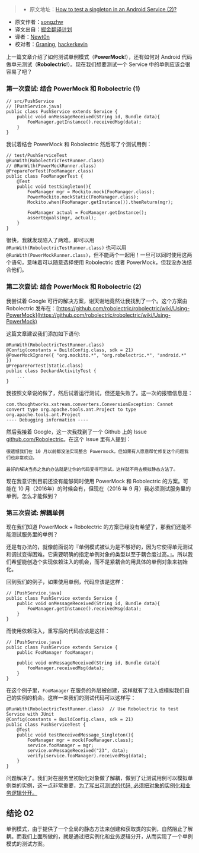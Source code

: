 > * 原文地址：[How to test a singleton in an Android Service (2)?](http://www.songzhw.com/2016/10/03/how-to-test-a-singleton-in-an-android-service-2/)
* 原文作者：[songzhw](http://github.com/songzhw)
* 译文出自：[掘金翻译计划](https://github.com/xitu/gold-miner)
* 译者：[Newt0n](https://github.com/newt0n)
* 校对者：[Graning](https://github.com/Graning), [hackerkevin](https://github.com/hackerkevin)





上一篇文章介绍了如何测试单例模式（**PowerMock**!），还有如何对 Android 代码做单元测试（**Robolectric**!）。现在我们想要测试一个 Service 中的单例应该会很容易了吧？

### 第一次尝试: 结合 PowerMock 和 Robolectric (1)

    // src/PushService
    // [PushService.java]
    public class PushService extends Service {
        public void onMessageReceived(String id, Bundle data){
            FooManager.getInstance().receivedMsg(data);
        }
    }

我试着结合 PowerMock 和 Robolectric 然后写了个测试用例：

    // test/PushServiceTest
    @RunWith(RobolectricTestRunner.class)
    // @RunWith(PowerMockRunner.class)
    @PrepareForTest(FooManager.class)
    public class FooManagerTest {
        @Test
        public void testSingleton(){
            FooManager mgr = Mockito.mock(FooManager.class);
            PowerMockito.mockStatic(FooManager.class);
            Mockito.when(FooManager.getInstance()).thenReturn(mgr);

            FooManager actual = FooManager.getInstance();
            assertEquals(mgr, actual);
        }
    }

很快，我就发现陷入了两难。即可以用 `@RunWith(RobolectricTestRunner.class)` 也可以用 `@RunWith(PowerMockRunner.class)`，但不能两个一起用！一旦可以同时使用这两个语句，意味着可以随意选择使用 Robolectric 或者 PowerMock，但我没办法结合他们。

### 第二次尝试: 结合 PowerMock 和 Robolectric (2)

我尝试着 Google 可行的解决方案，谢天谢地竟然让我找到了一个。这个方案由 Robolectric 发布在：[https://github.com/robolectric/robolectric/wiki/Using-PowerMock](https://github.com/robolectric/robolectric/wiki/Using-PowerMock)

这篇文章建议我们添加如下语句:

    @RunWith(RobolectricTestRunner.class)
    @Config(constants = BuildConfig.class, sdk = 21)
    @PowerMockIgnore({ "org.mockito.*", "org.robolectric.*", "android.*" })
    @PrepareForTest(Static.class)
    public class DeckardActivityTest {
        ...
    }

我按照文章说的做了，然后试着运行测试，但还是失败了。这一次的报错信息是：

    com.thoughtworks.xstream.converters.ConversionException: Cannot convert type org.apache.tools.ant.Project to type org.apache.tools.ant.Project
    ---- Debugging information ----

然后我接着 Google，这一次我找到了一个 Github 上的 Issue [github.com/Robolectric](https://github.com/robolectric/robolectric/pull/2390)。在这个 Issue 里有人提到：

    很遗憾我们在 10 月以前都没法实现整合 Powermock，但如果有人愿意帮忙修复这个问题我们也非常欢迎。

    最好的解决当务之急的办法就是让你的代码变得可测试，这样就不用去模拟静态方法了。

现在我意识到目前还没有能够同时使用 PowerMock 和 Robolectric 的方案。可能在 10 月（2016年）的时候会有，但现在（2016 年 9 月）我必须测试服务里的单例，怎么才能做到？

### 第三次尝试: 解耦单例

现在我们知道 PowerMock + Robolectric 的方案已经没有希望了，那我们还能不能测试服务里的单例？

还是有办法的，就像前面说的『单例模式被认为是不够好的，因为它使得单元测试和调试变得困难。它需要明确的指定单例对象的类型以至于耦合度过高。』。所以我们希望能创造个实现依赖注入的机会，而不是紧耦合的用具体的单例对象来初始化。

回到我们的例子，如果使用单例，代码应该是这样：

    // [PushService.java]
    public class PushService extends Service {
        public void onMessageReceived(String id, Bundle data){
            FooManager.getInstance().receivedMsg(data);
        }
    }

而使用依赖注入，重写后的代码应该是这样：

    // [PushService.java]
    public class PushService extends Service {
        public FooManager fooManager;    

        public void onMessageReceived(String id, Bundle data){
            fooManager.receivedMsg(data);
        }
    }

在这个例子里，`FooManager` 在服务的外层被创建，这样就有了注入或模拟我们自己的实例的机会。这样一来我们的测试代码可以这样写：

    @RunWith(RobolectricTestRunner.class)  // Use Robolectric to test Service with JUnit
    @Config(constants = BuildConfig.class, sdk = 21) 
    public class PushServiceTest {
        @Test
        public void testReceivedMessage_Singleton(){
            FooManager mgr = mock(FooManager.class);
            service.fooManager = mgr;
            service.onMessageReceived("23", data);
            verify(service.fooManager).receivedMsg(data);
        }
    }

问题解决了。我们对在服务里初始化对象做了解耦，做到了让测试用例可以模拟单例类的实例，这一点非常重要，[为了写出可测试的代码, 必须把对象的实例化和业务逻辑分开。](http://codeahoy.com/2016/05/27/avoid-singletons-to-write-testable-code/)

## 结论 02

单例模式，由于提供了一个全局的静态方法来创建和获取类的实例，自然阻止了解耦。而我们上面所做的，就是通过把实例化和业务逻辑分开，从而实现了一个单例模式的测试方案。



